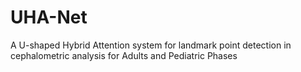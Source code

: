 # UHA-Net
A U-shaped Hybrid Attention system for landmark point detection in cephalometric analysis for Adults and Pediatric Phases
